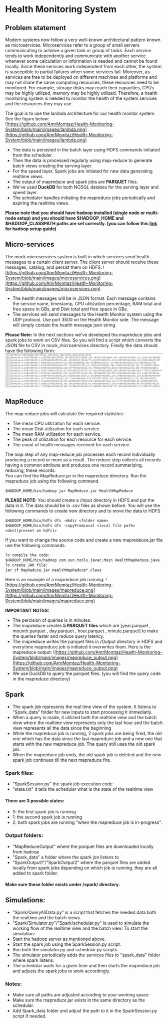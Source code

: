 # Health Monitoring System

## Problem statement

Modern systems now follow a very well-known architectural pattern known as
microservices. Microservices refer to a group of small servers communicating to
achieve a given task or group of tasks. Each service tends to work independently
and communicate with another service whenever some calculation or information
is needed and cannot be found locally. Since these services work independent from
each other, the system is susceptible to partial failures when some services fail.
Moreover, as services are free to be deployed on different machines and platforms
and may not share the same computing resources, these resources need to be
monitored. For example, storage disks may reach their capacities, CPUs may be
highly utilized, memory may be highly utilized. Therefore, a health monitoring
system is needed to monitor the health of the system services and the resources
they may use. <br>

The goal is to use the lambda architecture for our health
monitor system. See the figure below:<br>
![https://github.com/AmrMomtaz/Health-Monitoring-System/blob/main/images/lambda.png](https://github.com/AmrMomtaz/Health-Monitoring-System/blob/main/images/lambda.png)<br>

* The data is persisted in the batch layer using HDFS commands initiated from the scheduler.
* Then the data is processed regularly using map-reduce to generate batch views creating the serving layer.
* For the speed layer, Spark jobs are initiated for new data generating realtime views.
* The output of mapreduce and spark jobs are <b>PARQUET</b> files.
* We've used <b>DuckDB</b> for both NOSQL databes for the serving layer and speed layer.
* The scheduler handles initiating the mapreduce jobs periodically and expiring the realtime views.

<b>Please note that you should have hadoop installed (single node or multi-node setup) and you should have $HADOOP_HOME and $HADOOP_CLASSPATH paths are set correctly. (you can follow this <a href = "https://hadoop.apache.org/docs/stable/hadoop-project-dist/hadoop-common/SingleCluster.html">link</a> for hadoop setup guide)</b>

## Micro-services 

The mock microservices system is built in which
services send health messages to a certain client server. The client server should
receive these messages, catalog, and persist them on HDFS.
![https://github.com/AmrMomtaz/Health-Monitoring-System/blob/main/images/microservices.png](https://github.com/AmrMomtaz/Health-Monitoring-System/blob/main/images/microservices.png)<br>
* The health messages will be in JSON format. Each message contains the service
name, timestamp, CPU utilization percentage, RAM total and free space in GBs,
and Disk total and free space in GBs.<br>
* The services will send messages to the Health Monitor system using the UDP
protocol. Use port 3500 on the Health Monitor side. The message will simply
contain the health message json string.<br>

<b>Please Note:</b> In the next sections we've developed tha mapreduce jobs and spark jobs to work on CSV files.
So you will find a script which converts the JSON file to CSV in mock_microservices directory. Finally the data should have
the following form:<br>
![[data](https://github.com/AmrMomtaz/Health-Monitoring-System/blob/main/images/data.png)](https://github.com/AmrMomtaz/Health-Monitoring-System/blob/main/images/data.png)

## MapReduce

The map reduce jobs will calculate the required statistics:
* The mean CPU utilization for each service.
* The mean Disk utilization for each service.
* The mean RAM utilization for each service.
* The peak of utilization for each resource for each service.
* The count of health messages received for each service.<br>

The map step of any map-reduce job processes each record
individually producing a record or more as a result. The reduce step collects all
records having a common attribute and produces one record summarizing,
reducing, these records.<br>
You can find the MapReduce.jar in the mapreduce directory. Run the mapreduce job using the following command.<br>
```
$HADOOP_HOME/bin/hadoop jar MapReduce.jar HealthMapReduce
```
<b>PLEASE NOTE:</b> You should create a /Input directory in HDFS and put the data in it.
The data should be in .csv files as shown before. You will use the following commands
to create new directory and to move the data to HDFS
```
$HADOOP_HOME/bin/hdfs dfs -mkdir <folder name>
$HADOOP_HOME/bin/hdfs dfs -copyFromLocal <local file path>  <dest(present on hdfs)>
```
If you want to change the source code and create a new mapredeuce.jar file use the following commands:
```
To compile the code:
$HADOOP_HOME/bin/hadoop com.sun.tools.javac.Main HealthMapReduce.java
To create JAR file:
jar cf MapReduce.jar HealthMapReduce*.class
```
Here is an example of a mapreduce job running:
![https://github.com/AmrMomtaz/Health-Monitoring-System/blob/main/images/mapreduce.png](https://github.com/AmrMomtaz/Health-Monitoring-System/blob/main/images/mapreduce.png)<br>

<b>IMPORTANT NOTES:</b>
* The percision of queries is in minutes.
* The mapreduce creates <b>5 PARQUET files</b> which are [year.parquet , mounth.parquet , day.parquet , hour.parquet , minute.parquet] 
to make the queries faster and reduce query latency.
* The mapreduce writes the parquet files in /Output directory in HDFS and everytime mapreduce job is initiated it overwrites them.
 Here is the mapreduce output:
![https://github.com/AmrMomtaz/Health-Monitoring-System/blob/main/images/mapreduce_output.png](https://github.com/AmrMomtaz/Health-Monitoring-System/blob/main/images/mapreduce_output.png)
* We use DuckDB to query the parquet files. (you will find the query code in the mapreduce directory)

## Spark
* The spark job represents the real time view of the system.
It listens to "Spark_data" folder for new inputs to start processing it immediatly.
* When a query is made, it utilized both the realtime view and the batch view where the realtime view represents only the last hour and the batch view represents all the data since the beginning
* While the mapreduce job is running, 2 spark jobs are being fired, the old one which has the data since the last mapreduce job and a new one that starts with the new mapreduce job.
The query still uses the old spark job.
* When the mapreduce job ends, the old spark job is deleted and the new spark job continues till the next mapreduce fire.

### Spark files:
* "SparkSession.py" the spark job execution code
* "state.txt" it tells the schedular what is the state of the realtime view
#### There are 3 possible states:
 * 0: the first spark job is running
 * 1: the second spark job is running
 * 2: both spark jobs are running "when the mapreduce job is in-progress".
 
### Output folders:
* "MapReduceOutput" where the parquet files are downloaded locally from hadoop
* "Spark_data" a folder where the spark jon listens to
* "SparkOutput1"/"SparkOutput2" where the parquet files are added locally from spark jobs depending on which job is running.
they are all added to spark folder.
#### Make sure these folder exists under /spark/ directory.

## Simulations:
* "Spark/QueryAllData.py" is a script that fetches the needed data both the realtime and the batch views.
* "Spark/Simulator.py"/"Spark/schedular.py" is used to simulate the working flow of the realtime view and the batch view:
To start the simulation:
* Start the hadoop server as mentioned above.
* Start the spark job using the SparkSession.py script.
* Run both the simulator.py and schedular.py scripts.
* The simulator periodically adds the services files to "spark_data" folder where spark listens.
* The schedular waits for a given time and then starts the mapreduce job and adjusts the spark jobs to work accordingly.

### Notes:
* Make sure all paths are adjusted according to your working space
* Make sure the mapreduce.jar exists in the same directory as the schedular.
* Add Spark_data folder and adjust the path to it in the SparkSession.py script if needed.

